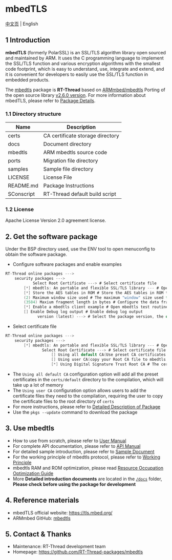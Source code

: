 # mbedTLS

[中文页](README_ZH.md) | English

## 1 Introduction 

**mbedTLS** (formerly PolarSSL) is an SSL/TLS algorithm library open sourced and maintained by ARM. It uses the C programming language to implement the SSL/TLS function and various encryption algorithms with the smallest code footprint, which is easy to understand, use, integrate and extend, and it is convenient for developers to easily use the SSL/TLS function in embedded products.

The [mbedtls](https://github.com/RT-Thread-packages/mbedtls) package is **RT-Thread** based on [ARMmbed/mbedtls](https://github.com/ARMmbed/mbedtls/ ) Porting of the open source library [v2.6.0 version](https://github.com/ARMmbed/mbedtls/tree/72ea31b026e1fc61b01662474aa5125817b968bc). For more information about mbedTLS, please refer to [Package Details](docs/introduction.md ).

### 1.1 Directory structure

| Name | Description |
| ---- | ---- |
| certs | CA certificate storage directory |
| docs | Document directory |
| mbedtls | ARM mbedtls source code |
| ports | Migration file directory |
| samples | Sample file directory |
| LICENSE | License File |
| README.md | Package Instructions |
| SConscript | RT-Thread default build script |

### 1.2 License

Apache License Version 2.0 agreement license.

## 2. Get the software package

Under the BSP directory used, use the ENV tool to open menuconfig to obtain the software package.

- Configure software packages and enable examples

```c
RT-Thread online packages --->
    security packages --->
            Select Root Certificate ---> # Select certificate file
        [*] mbedtls: An portable and flexible SSL/TLS library --- # Open the mbedtls package
        [*] Store the AES tables in ROM # Store the AES tables in ROM to optimize memory usage
        (2) Maximum window size used # The maximum "window" size used for dot multiplication (2-7, the smaller the value, the smaller the memory usage)
        (3584) Maxium fragment length in bytes # Configure the data frame size (0x7200 error can try to increase the size)
        [*] Enable a mbedtls client example # Open mbedtls test routine
        [] Enable Debug log output # Enable debug log output
              version (latest) ---> # Select the package version, the default is the latest version
```

- Select certificate file

```c
RT-Thread online packages --->
    security packages --->
        [*] mbedtls: An portable and flexible SSL/TLS library --- # Open the mbedtls package
                Select Root Certificate ---> # Select certificate file
                    [] Using all default CA(Use preset CA certificates. Take up more memory)
                    [] Using user CA(copy your Root CA file to mbedtls package "certs" directory)
                    [*] Using Digital Signature Trust Root CA # The certificate used by the test routine
```

- The `Using all default CA` configuration option will add all the preset certificates in the `certs/default` directory to the compilation, which will take up a lot of memory
- The `Using user CA` configuration option allows users to add the certificate files they need to the compilation, requiring the user to copy the certificate files to the root directory of `certs`
- For more instructions, please refer to [Detailed Description of Package](docs/introduction.md)
- Use the `pkgs --update` command to download the package

## 3. Use mbedtls

- How to use from scratch, please refer to [User Manual](docs/user-guide.md)
- For complete API documentation, please refer to [API Manual](docs/api.md)
- For detailed sample introduction, please refer to [Sample Document](docs/samples.md)
- For the working principle of mbedtls protocol, please refer to [Working Principle](docs/principle.md)
- mbedtls RAM and ROM optimization, please read [Resource Occupation Optimization Guide](docs/footprint-optimization-guide.md)
- More **Detailed introduction documents** are located in the [`/docs`](/docs) folder, **Please check before using the package for development**

## 4. Reference materials

- mbedTLS official website: https://tls.mbed.org/
- ARMmbed GitHub: [mbedtls](https://github.com/ARMmbed/mbedtls/tree/72ea31b026e1fc61b01662474aa5125817b968bc)

## 5. Contact & Thanks

- Maintenance: RT-Thread development team
- Homepage: https://github.com/RT-Thread-packages/mbedtls
